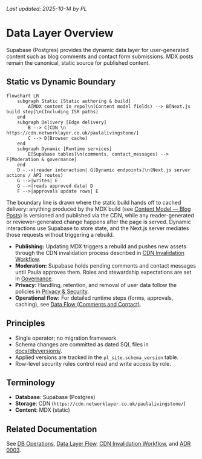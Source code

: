 _Last updated: 2025-10-14 by PL_

# Data Layer Overview

Supabase (Postgres) provides the dynamic data layer for user-generated content such as blog comments and contact form submissions. MDX posts remain the canonical, static source for published content.

## Static vs Dynamic Boundary

```mermaid
flowchart LR
    subgraph Static [Static authoring & build]
        A[MDX content in repo]\n(Content model fields) --> B[Next.js build step]\n(Including ISR paths)
    end
    subgraph Delivery [Edge delivery]
        B --> C[CDN \n https://cdn.networklayer.co.uk/paulalivingstone/]
        C --> D[Browser cache]
    end
    subgraph Dynamic [Runtime services]
        E[Supabase tables]\n(comments, contact_messages) --> F[Moderation & governance]
    end
    D -.->|reader interaction| G[Dynamic endpoints]\n(Next.js server actions / API routes)
    G -->|writes| E
    G -->|reads approved data| D
    F -->|approvals update rows| E
```

The boundary line is drawn where the static build hands off to cached delivery: anything produced by the MDX build (see [Content Model — Blog Posts](./03-content-model/blog.md)) is versioned and published via the CDN, while any reader-generated or reviewer-generated change happens after the page is served. Dynamic interactions use Supabase to store state, and the Next.js server mediates those requests without triggering a rebuild.

- **Publishing:** Updating MDX triggers a rebuild and pushes new assets through the CDN invalidation process described in [CDN Invalidation Workflow](./05-cdn-and-assets-invalidation.md).
- **Moderation:** Supabase holds pending comments and contact messages until Paula approves them. Roles and stewardship expectations are set in [Governance](./07-governance.md).
- **Privacy:** Handling, retention, and removal of user data follow the policies in [Privacy & Security](./08-privacy-and-security.md).
- **Operational flow:** For detailed runtime steps (forms, approvals, caching), see [Data Flow (Comments and Contact)](./data-layer/flow.md).

## Principles

- Single operator; no migration framework.
- Schema changes are committed as dated SQL files in [docs/db/versions/](./db/versions/).
- Applied versions are tracked in the `pl_site.schema_version` table.
- Row-level security rules control read and write access by role.

## Terminology

- **Database**: Supabase (Postgres)
- **Storage**: CDN (`https://cdn.networklayer.co.uk/paulalivingstone/`)
- **Content**: MDX (static)

## Related Documentation

See [DB Operations](./db/README.md), [Data Layer Flow](./data-layer/flow.md), [CDN Invalidation Workflow](./05-cdn-and-assets-invalidation.md), and [ADR 0003](./decisions/0003-adopt-supabase-no-migrations.md).
